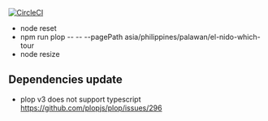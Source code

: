 [![CircleCI](https://circleci.com/gh/Nebulis/blog.svg?style=svg)](https://circleci.com/gh/Nebulis/blog)

- node reset
- npm run plop -- -- --pagePath asia/philippines/palawan/el-nido-which-tour
- node resize

## Dependencies update

- plop v3 does not support typescript https://github.com/plopjs/plop/issues/296
